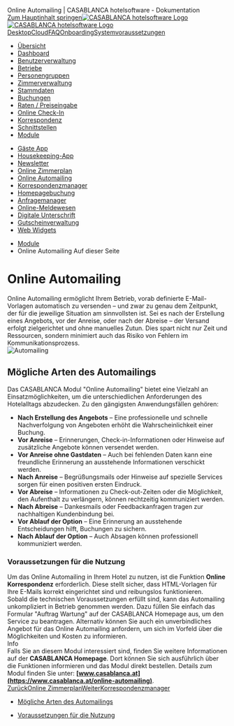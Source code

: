 Online Automailing | CASABLANCA hotelsoftware - Dokumentation  
[Zum Hauptinhalt springen](https://docs.casablanca.at/cloud/module/automailing/#__docusaurus_skipToContent_fallback)[![CASABLANCA hotelsoftware Logo](https://docs.casablanca.at/img/logo.png) ![CASABLANCA hotelsoftware Logo](https://docs.casablanca.at/img/Casablanca_LOGO_2022_neg.png)](https://docs.casablanca.at/) [Desktop](https://docs.casablanca.at/desktop/desktop/)[Cloud](https://docs.casablanca.at/cloud/cloud_systems/)[FAQ](https://docs.casablanca.at/faq)[Onboarding](https://docs.casablanca.at/onboarding/fiscalization)[Systemvoraussetzungen](https://docs.casablanca.at/system_requirements)  
* [Übersicht](https://docs.casablanca.at/cloud/cloud_systems/)
* [Dashboard](https://docs.casablanca.at/cloud/dashboard/)
* [Benutzerverwaltung](https://docs.casablanca.at/cloud/user_management/)
* [Betriebe](https://docs.casablanca.at/cloud/company/)
* [Personengruppen](https://docs.casablanca.at/cloud/person_groups/)
* [Zimmerverwaltung](https://docs.casablanca.at/cloud/rooms/)
* [Stammdaten](https://docs.casablanca.at/cloud/main_data/)
* [Buchungen](https://docs.casablanca.at/cloud/bookings/)
* [Raten / Preiseingabe](https://docs.casablanca.at/cloud/raten/)
* [Online Check-In](https://docs.casablanca.at/cloud/online_checkin/)
* [Korrespondenz](https://docs.casablanca.at/cloud/online_corr/)
* [Schnittstellen](https://docs.casablanca.at/cloud/interfaces/)
* [Module](https://docs.casablanca.at/cloud/module/)
+ [Gäste App](https://docs.casablanca.at/cloud/module/guestapp/)
+ [Housekeeping-App](https://docs.casablanca.at/cloud/module/housekeeping/)
+ [Newsletter](https://docs.casablanca.at/cloud/module/newsletter/)
+ [Online Zimmerplan](https://docs.casablanca.at/cloud/module/online_roomplan/)
+ [Online Automailing](https://docs.casablanca.at/cloud/module/automailing/)
+ [Korrespondenzmanager](https://docs.casablanca.at/cloud/module/corr_mgr/)
+ [Homepagebuchung](https://docs.casablanca.at/cloud/module/homepage/)
+ [Anfragemanager](https://docs.casablanca.at/cloud/module/query/)
+ [Online-Meldewesen](https://docs.casablanca.at/cloud/module/register/)
+ [Digitale Unterschrift](https://docs.casablanca.at/cloud/module/signature/)
+ [Gutscheinverwaltung](https://docs.casablanca.at/cloud/module/voucher/)
+ [Web Widgets](https://docs.casablanca.at/cloud/module/widget/)  
* [Module](https://docs.casablanca.at/cloud/module/)
* Online Automailing
Auf dieser Seite

# Online Automailing  
Online Automailing ermöglicht Ihrem Betrieb, vorab definierte E-Mail-Vorlagen automatisch zu versenden – und zwar zu genau dem Zeitpunkt, der für die jeweilige Situation am sinnvollsten ist. Sei es nach der Erstellung eines Angebots, vor der Anreise, oder nach der Abreise – der Versand erfolgt zielgerichtet und ohne manuelles Zutun. Dies spart nicht nur Zeit und Ressourcen, sondern minimiert auch das Risiko von Fehlern im Kommunikationsprozess.  
![Automailing](https://docs.casablanca.at/assets/images/Automailing-b2fc3a04f2c69c4149c87de608caec21.png "Automailing")

## Mögliche Arten des Automailings[](https://docs.casablanca.at/cloud/module/automailing/#mögliche-arten-des-automailings "Direkter Link zu Mögliche Arten des Automailings")  
Das CASABLANCA Modul "Online Automailing" bietet eine Vielzahl an Einsatzmöglichkeiten, um die unterschiedlichen Anforderungen des Hotelalltags abzudecken. Zu den gängigsten Anwendungsfällen gehören:  
* **Nach Erstellung des Angebots** – Eine professionelle und schnelle Nachverfolgung von Angeboten erhöht die Wahrscheinlichkeit einer Buchung.
* **Vor Anreise** – Erinnerungen, Check-in-Informationen oder Hinweise auf zusätzliche Angebote können versendet werden.
* **Vor Anreise ohne Gastdaten** – Auch bei fehlenden Daten kann eine freundliche Erinnerung an ausstehende Informationen verschickt werden.
* **Nach Anreise** – Begrüßungsmails oder Hinweise auf spezielle Services sorgen für einen positiven ersten Eindruck.
* **Vor Abreise** – Informationen zu Check-out-Zeiten oder die Möglichkeit, den Aufenthalt zu verlängern, können rechtzeitig kommuniziert werden.
* **Nach Abreise** – Dankesmails oder Feedbackanfragen tragen zur nachhaltigen Kundenbindung bei.
* **Vor Ablauf der Option** – Eine Erinnerung an ausstehende Entscheidungen hilft, Buchungen zu sichern.
* **Nach Ablauf der Option** – Auch Absagen können professionell kommuniziert werden.

### Voraussetzungen für die Nutzung[](https://docs.casablanca.at/cloud/module/automailing/#voraussetzungen-für-die-nutzung "Direkter Link zu Voraussetzungen für die Nutzung")  
Um das Online Automailing in Ihrem Hotel zu nutzen, ist die Funktion **Online Korrespondenz** erforderlich. Diese stellt sicher, dass HTML-Vorlagen für Ihre E-Mails korrekt eingerichtet sind und reibungslos funktionieren.  
Sobald die technischen Voraussetzungen erfüllt sind, kann das Automailing unkompliziert in Betrieb genommen werden. Dazu füllen Sie einfach das Formular "Auftrag Wartung" auf der CASABLANCA Homepage aus, um den Service zu beantragen. Alternativ können Sie auch ein unverbindliches Angebot für das Online Automailing anfordern, um sich im Vorfeld über die Möglichkeiten und Kosten zu informieren.  
Info  
Falls Sie an diesem Modul interessiert sind, finden Sie weitere Informationen auf der **CASABLANCA Homepage**. Dort können Sie sich ausführlich über die Funktionen informieren und das Modul direkt bestellen. Details zum Modul finden Sie unter: **[www.casablanca.at](https://www.casablanca.at/online-automailing)**.  
[ZurückOnline Zimmerplan](https://docs.casablanca.at/cloud/module/online_roomplan/)[WeiterKorrespondenzmanager](https://docs.casablanca.at/cloud/module/corr_mgr/)  
* [Mögliche Arten des Automailings](https://docs.casablanca.at/cloud/module/automailing/#mögliche-arten-des-automailings)
+ [Voraussetzungen für die Nutzung](https://docs.casablanca.at/cloud/module/automailing/#voraussetzungen-für-die-nutzung)